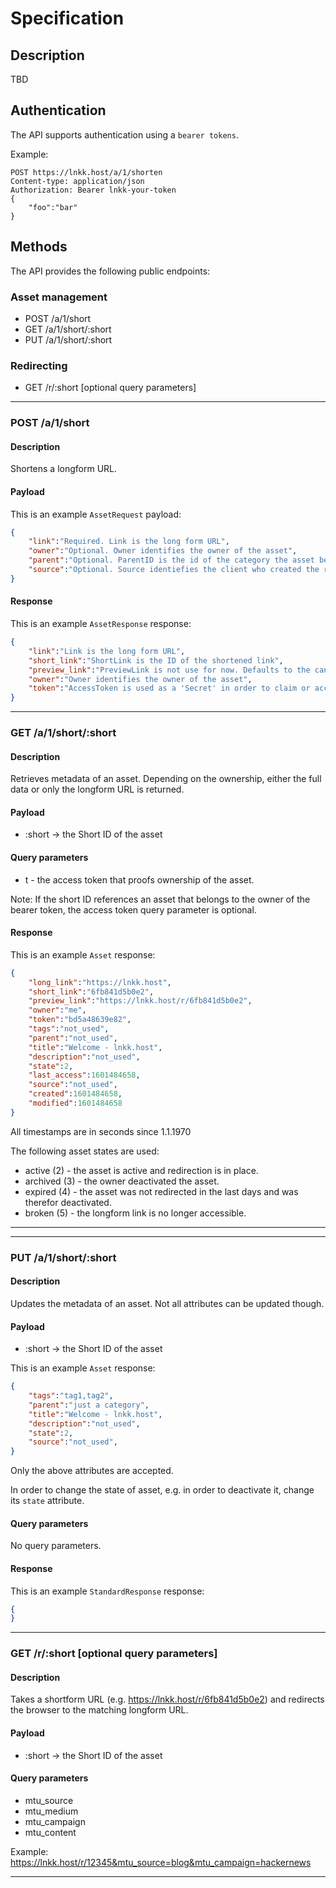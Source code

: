 # Specification

## Description

TBD

## Authentication

The API supports authentication using a `bearer tokens`.

Example:

```
POST https://lnkk.host/a/1/shorten
Content-type: application/json
Authorization: Bearer lnkk-your-token
{
    "foo":"bar"
}
```


## Methods

The API provides the following public endpoints:

### Asset management

* POST /a/1/short
* GET /a/1/short/:short
* PUT /a/1/short/:short

### Redirecting

* GET /r/:short [optional query parameters]

---

### POST /a/1/short

#### Description

Shortens a longform URL.

#### Payload

This is an example `AssetRequest` payload:

```json
{
    "link":"Required. Link is the long form URL",
    "owner":"Optional. Owner identifies the owner of the asset",
    "parent":"Optional. ParentID is the id of the category the asset belongs to",
    "source":"Optional. Source identiefies the client who created the request",
}
```

#### Response

This is an example `AssetResponse` response:

```json
{
    "link":"Link is the long form URL",
    "short_link":"ShortLink is the ID of the shortened link",
    "preview_link":"PreviewLink is not use for now. Defaults to the canonical short link for now",
    "owner":"Owner identifies the owner of the asset",
    "token":"AccessToken is used as a 'Secret' in order to claim or access the asset",
}
```

---

### GET /a/1/short/:short

#### Description

Retrieves metadata of an asset. Depending on the ownership, either the full data or only the longform URL is returned.

#### Payload

* :short -> the Short ID of the asset

#### Query parameters

* t - the access token that proofs ownership of the asset. 

Note: If the short ID references an asset that belongs to the owner of the bearer token, the access token query parameter is optional.

#### Response

This is an example `Asset` response:

```json
{
    "long_link":"https://lnkk.host",
    "short_link":"6fb841d5b0e2",
    "preview_link":"https://lnkk.host/r/6fb841d5b0e2",
    "owner":"me",
    "token":"bd5a48639e82",
    "tags":"not_used",
    "parent":"not_used",
    "title":"Welcome - lnkk.host",
    "description":"not_used",
    "state":2,
    "last_access":1601484658,
    "source":"not_used",
    "created":1601484658,
    "modified":1601484658
}
```

All timestamps are in seconds since 1.1.1970

The following asset states are used:

* active (2) - the asset is active and redirection is in place.
* archived (3) - the owner deactivated the asset.
* expired (4) - the asset was not redirected in the last <n> days and was therefor deactivated.
* broken (5) - the longform link is no longer accessible.

---

---

### PUT /a/1/short/:short

#### Description

Updates the metadata of an asset. Not all attributes can be updated though.

#### Payload

* :short -> the Short ID of the asset

This is an example `Asset` response:

```json
{
    "tags":"tag1,tag2",
    "parent":"just a category",
    "title":"Welcome - lnkk.host",
    "description":"not_used",
    "state":2,
    "source":"not_used",
}
```

Only the above attributes are accepted.

In order to change the state of asset, e.g. in order to deactivate it, change its `state` attribute.

#### Query parameters

No query parameters.

#### Response

This is an example `StandardResponse` response:

```json
{
}
```

---

### GET /r/:short [optional query parameters]

#### Description

Takes a shortform URL (e.g. https://lnkk.host/r/6fb841d5b0e2) and redirects the browser to the matching longform URL.

#### Payload

* :short -> the Short ID of the asset

#### Query parameters

* mtu_source
* mtu_medium
* mtu_campaign
* mtu_content

Example: https://lnkk.host/r/12345&mtu_source=blog&mtu_campaign=hackernews

---
